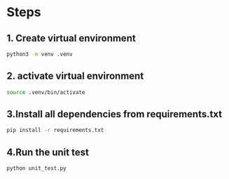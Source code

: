 # Steps

## 1. Create virtual environment

```bash
python3 -m venv .venv
```

## 2. activate virtual environment

```bash
source .venv/bin/activate
```

## 3.Install all dependencies from requirements.txt

```bash
pip install -r requirements.txt
```

## 4.Run the unit test

```bash
python unit_test.py
```
